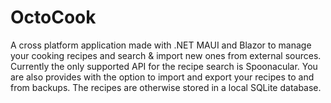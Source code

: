 # OctoCook

A cross platform application made with .NET MAUI and Blazor to manage your cooking recipes and search & import new ones from external sources. Currently the only supported API for the recipe search is Spoonacular. 
You are also provides with the option to import and export your recipes to and from backups. The recipes are otherwise stored in a local SQLite database. 


